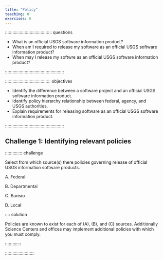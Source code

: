 ```yaml
---
title: "Policy"
teaching: 0
exercises: 0
---
```


:::::::::::::::::::::::::::::::::::::: questions 

- What is an official USGS software information product?
- When am I required to release my software as an official USGS software information product?
- When may I release my softwre as an official USGS software information product?

::::::::::::::::::::::::::::::::::::::::::::::::

::::::::::::::::::::::::::::::::::::: objectives

- Identify the difference between a software project and an official USGS software information product.
- Identify policy hierarchy relationship between federal, agency, and USGS authorities.
- Explain requirements for releasing software as an official USGS software information product.

::::::::::::::::::::::::::::::::::::::::::::::::

## Challenge 1: Identifying relevant policies

:::::::::::::: challenge

Select from which source(s) there policies governing release of official USGS information software products.

A. Federal

B. Departmental

C. Bureau

D. Local

:::: solution

Policies are known to exist for each of (A), (B), and (C) sources.
Additionally Science Centers and offices may implement additional policies with which you must comply.

:::::::::::::

::::::::::::::::::::::::
